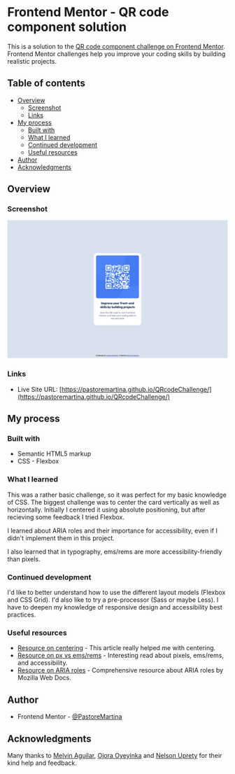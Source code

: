 # Frontend Mentor - QR code component solution

This is a solution to the [QR code component challenge on Frontend Mentor](https://www.frontendmentor.io/challenges/qr-code-component-iux_sIO_H). Frontend Mentor challenges help you improve your coding skills by building realistic projects. 

## Table of contents

- [Overview](#overview)
  - [Screenshot](#screenshot)
  - [Links](#links)
- [My process](#my-process)
  - [Built with](#built-with)
  - [What I learned](#what-i-learned)
  - [Continued development](#continued-development)
  - [Useful resources](#useful-resources)
- [Author](#author)
- [Acknowledgments](#acknowledgments)

## Overview

### Screenshot

![](./Screenshot.png)

### Links

- Live Site URL: [https://pastoremartina.github.io/QRcodeChallenge/](https://pastoremartina.github.io/QRcodeChallenge/)

## My process

### Built with

- Semantic HTML5 markup
- CSS - Flexbox

### What I learned

This was a rather basic challenge, so it was perfect for my basic knowledge of CSS. The biggest challenge was to center the card vertically as well as horizontally. Initially I centered it using absolute positioning, but after recieving some feedback I tried Flexbox.

I learned about ARIA roles and their importance for accessibility, even if I didn't implement them in this project.

I also learned that in typography, ems/rems are more accessibility-friendly than pixels.

### Continued development

I'd like to better understand how to use the different layout models (Flexbox and CSS Grid).
I'd also like to try a pre-processor (Sass or maybe Less).
I have to deepen my knowledge of responsive design and accessibility best practices.

### Useful resources

- [Resource on centering](https://www.freecodecamp.org/news/css-vertical-align-how-to-center-a-div-text-or-an-image-example-code/) - This article really helped me with centering.
- [Resource on px vs ems/rems](https://www.joshwcomeau.com/css/surprising-truth-about-pixels-and-accessibility/) - Interesting read about pixels, ems/rems, and accessibility.
- [Resource on ARIA roles](https://developer.mozilla.org/en-US/docs/Web/Accessibility/ARIA/Roles) - Comprehensive resource about ARIA roles by Mozilla Web Docs.

## Author

- Frontend Mentor - [@PastoreMartina](https://www.frontendmentor.io/profile/PastoreMartina)

## Acknowledgments

Many thanks to [Melvin Aguilar](https://github.com/MelvinAguilar), [Ojora Oyeyinka](https://github.com/oyeyinkaojora) and [Nelson Uprety](https://github.com/nelsonuprety1) for their kind help and feedback.
